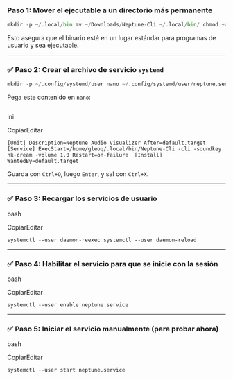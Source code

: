 ### Paso 1: Mover el ejecutable a un directorio más permanente
```python
mkdir -p ~/.local/bin mv ~/Downloads/Neptune-Cli ~/.local/bin/ chmod +x ~/.local/bin/Neptune-Cli
```

Esto asegura que el binario esté en un lugar estándar para programas de usuario y sea ejecutable.

---

### ✅ Paso 2: Crear el archivo de servicio `systemd`

```python
mkdir -p ~/.config/systemd/user nano ~/.config/systemd/user/neptune.service
```

Pega este contenido en `nano`:
```python

```
ini

CopiarEditar

`[Unit] Description=Neptune Audio Visualizer After=default.target  [Service] ExecStart=/home/gleoq/.local/bin/Neptune-Cli -cli -soundkey nk-cream -volume 1.0 Restart=on-failure  [Install] WantedBy=default.target`

Guarda con `Ctrl+O`, luego `Enter`, y sal con `Ctrl+X`.

---

### ✅ Paso 3: Recargar los servicios de usuario

bash

CopiarEditar

`systemctl --user daemon-reexec systemctl --user daemon-reload`

---

### ✅ Paso 4: Habilitar el servicio para que se inicie con la sesión

bash

CopiarEditar

`systemctl --user enable neptune.service`

---

### ✅ Paso 5: Iniciar el servicio manualmente (para probar ahora)

bash

CopiarEditar

`systemctl --user start neptune.service`